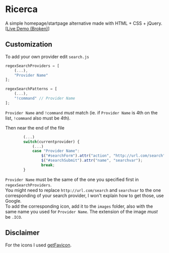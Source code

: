 Ricerca
=======
A simple homepage/startpage alternative made with HTML + CSS + jQuery. [[Live Demo (Broken)](http://jackosdev.github.io/Ricerca-Homepage/)]  

Customization
-------------
To add your own provider edit `search.js`
```javascript
regexSearchProviders = [
    (...),
    "Provider Name"
];

regexSearchPatterns = [
    (...),
    "!command" // Provider Name
];
```
`Provider Name` and `!command` *must* match (ie. if `Provider Name` is 4th on the list, `!command` also must be 4th).  

Then near the end of the file
```javascript
        (...)
        switch(currentprovider) {
            (...)
            case "Provider Name":
                $("#searchForm").attr("action", "http://url.com/search");
                $("#searchSubmit").attr("name", "searchvar");
                break;
        }
```
`Provider Name` must be the same of the one you specified first in `regexSearchProviders`.  
You might need to replace `http://url.com/search` and `searchvar` to the one corresponding of your search provider, I won't explain how to get those, use Google.  
To add the corresponding icon, add it to the `images` folder, also with the same name you used for `Provider Name`. The extension of the image *must* be `.ICO`.

Disclaimer
----------
For the icons I used [getFavicon](http://getfavicon.appspot.com/).